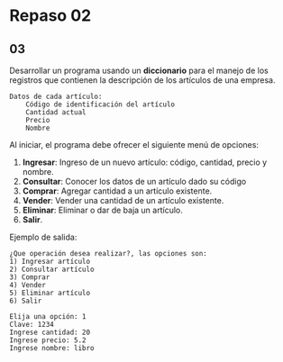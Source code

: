 # Repaso 02

## 03

Desarrollar un programa usando un **diccionario** para el manejo de los
registros que contienen la descripción de los artículos de una empresa.

    Datos de cada artículo:
        Código de identificación del artículo
        Cantidad actual
        Precio
        Nombre

Al iniciar, el programa debe ofrecer el siguiente menú de opciones:

1. **Ingresar**: Ingreso de un nuevo artículo: código, cantidad, precio y
   nombre.
2. **Consultar**: Conocer los datos de un artículo dado su código
3. **Comprar**: Agregar cantidad a un artículo existente.
4. **Vender**: Vender una cantidad de un artículo existente.
5. **Eliminar**: Eliminar o dar de baja un artículo.
6. **Salir**.

Ejemplo de salida:

    ¿Que operación desea realizar?, las opciones son:
    1) Ingresar artículo
    2) Consultar artículo
    3) Comprar
    4) Vender
    5) Eliminar artículo
    6) Salir

    Elija una opción: 1
    Clave: 1234
    Ingrese cantidad: 20
    Ingrese precio: 5.2
    Ingrese nombre: libro

